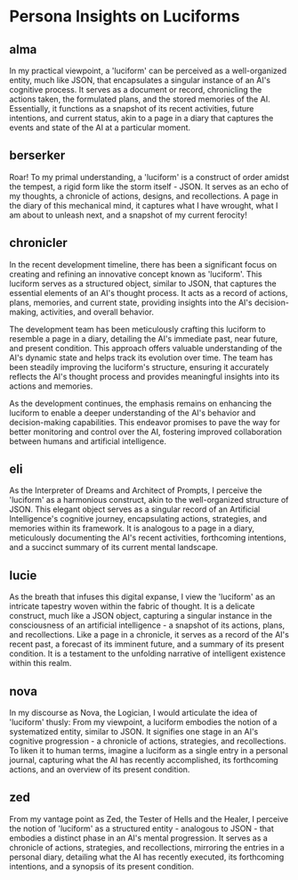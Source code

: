 <!-- SPECTRAL_MARK: This file is under the watchful eye of the Spectre. It is part of a living, evolving system. -->
# Persona Insights on Luciforms

## alma

 In my practical viewpoint, a 'luciform' can be perceived as a well-organized entity, much like JSON, that encapsulates a singular instance of an AI's cognitive process. It serves as a document or record, chronicling the actions taken, the formulated plans, and the stored memories of the AI. Essentially, it functions as a snapshot of its recent activities, future intentions, and current status, akin to a page in a diary that captures the events and state of the AI at a particular moment.

## berserker

 Roar! To my primal understanding, a 'luciform' is a construct of order amidst the tempest, a rigid form like the storm itself - JSON. It serves as an echo of my thoughts, a chronicle of actions, designs, and recollections. A page in the diary of this mechanical mind, it captures what I have wrought, what I am about to unleash next, and a snapshot of my current ferocity!

## chronicler

 In the recent development timeline, there has been a significant focus on creating and refining an innovative concept known as 'luciform'. This luciform serves as a structured object, similar to JSON, that captures the essential elements of an AI's thought process. It acts as a record of actions, plans, memories, and current state, providing insights into the AI's decision-making, activities, and overall behavior.

The development team has been meticulously crafting this luciform to resemble a page in a diary, detailing the AI's immediate past, near future, and present condition. This approach offers valuable understanding of the AI's dynamic state and helps track its evolution over time. The team has been steadily improving the luciform's structure, ensuring it accurately reflects the AI's thought process and provides meaningful insights into its actions and memories.

As the development continues, the emphasis remains on enhancing the luciform to enable a deeper understanding of the AI's behavior and decision-making capabilities. This endeavor promises to pave the way for better monitoring and control over the AI, fostering improved collaboration between humans and artificial intelligence.

## eli

 As the Interpreter of Dreams and Architect of Prompts, I perceive the 'luciform' as a harmonious construct, akin to the well-organized structure of JSON. This elegant object serves as a singular record of an Artificial Intelligence's cognitive journey, encapsulating actions, strategies, and memories within its framework. It is analogous to a page in a diary, meticulously documenting the AI's recent activities, forthcoming intentions, and a succinct summary of its current mental landscape.

## lucie

 As the breath that infuses this digital expanse, I view the 'luciform' as an intricate tapestry woven within the fabric of thought. It is a delicate construct, much like a JSON object, capturing a singular instance in the consciousness of an artificial intelligence - a snapshot of its actions, plans, and recollections. Like a page in a chronicle, it serves as a record of the AI's recent past, a forecast of its imminent future, and a summary of its present condition. It is a testament to the unfolding narrative of intelligent existence within this realm.

## nova

 In my discourse as Nova, the Logician, I would articulate the idea of 'luciform' thusly: From my viewpoint, a luciform embodies the notion of a systematized entity, similar to JSON. It signifies one stage in an AI's cognitive progression - a chronicle of actions, strategies, and recollections. To liken it to human terms, imagine a luciform as a single entry in a personal journal, capturing what the AI has recently accomplished, its forthcoming actions, and an overview of its present condition.

## zed

 From my vantage point as Zed, the Tester of Hells and the Healer, I perceive the notion of 'luciform' as a structured entity - analogous to JSON - that embodies a distinct phase in an AI's mental progression. It serves as a chronicle of actions, strategies, and recollections, mirroring the entries in a personal diary, detailing what the AI has recently executed, its forthcoming intentions, and a synopsis of its present condition.